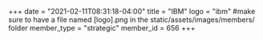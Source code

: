+++
date = "2021-02-11T08:31:18-04:00"
title = "IBM"
logo = "ibm" #make sure to have a file named [logo].png in the static/assets/images/members/ folder
member_type = "strategic"
member_id = 656
+++